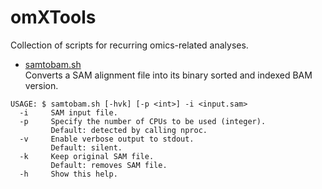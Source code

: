 # omXTools
Collection of scripts for recurring omics-related analyses.

- [samtobam.sh](omXTools/samtobam.sh)<br>
Converts a SAM alignment file into its binary sorted and indexed BAM version.
```
USAGE: $ samtobam.sh [-hvk] [-p <int>] -i <input.sam>
  -i     SAM input file.
  -p     Specify the number of CPUs to be used (integer).
         Default: detected by calling nproc.
  -v     Enable verbose output to stdout.
         Default: silent.
  -k     Keep original SAM file.
         Default: removes SAM file.
  -h     Show this help.
```
